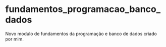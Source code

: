 # fundamentos_programacao_banco_dados
Novo modulo de fundamentos da programação e banco de dados criado por mim.
